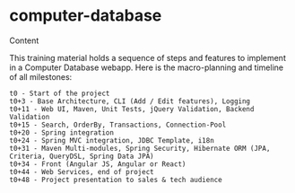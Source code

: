 # computer-database

Content

This training material holds a sequence of steps and features to implement in a Computer Database webapp.
Here is the macro-planning and timeline of all milestones:

    t0 - Start of the project
    t0+3 - Base Architecture, CLI (Add / Edit features), Logging
    t0+11 - Web UI, Maven, Unit Tests, jQuery Validation, Backend Validation
    t0+15 - Search, OrderBy, Transactions, Connection-Pool
    t0+20 - Spring integration
    t0+24 - Spring MVC integration, JDBC Template, i18n
    t0+31 - Maven Multi-modules, Spring Security, Hibernate ORM (JPA, Criteria, QueryDSL, Spring Data JPA)
    t0+34 - Front (Angular JS, Angular or React)
    t0+44 - Web Services, end of project
    t0+48 - Project presentation to sales & tech audience

